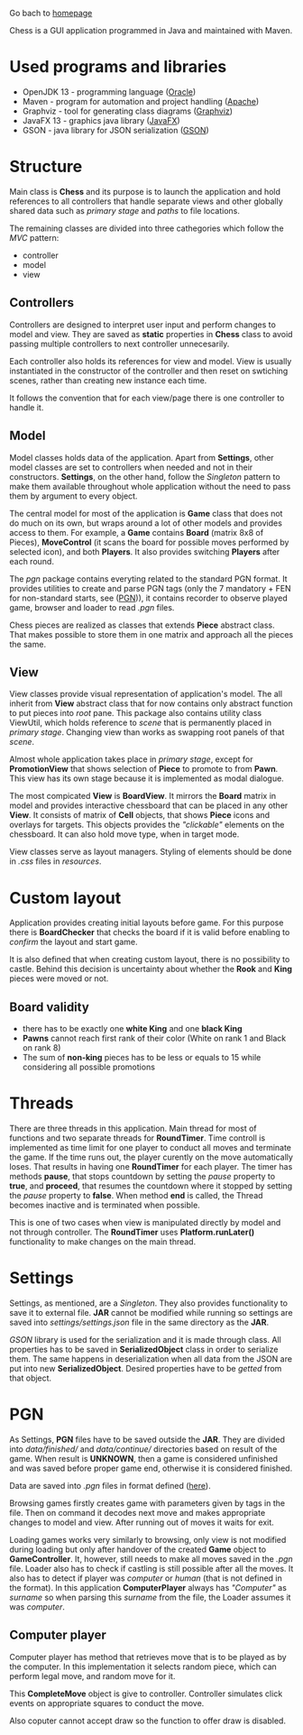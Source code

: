 Go bach to [homepage](Home)

Chess is a GUI application programmed in Java and maintained with Maven.

# Used programs and libraries

- OpenJDK 13 - programming language ([Oracle](https://openjdk.java.net/))
- Maven - program for automation and project handling ([Apache](https://maven.apache.org/))
- Graphviz - tool for generating class diagrams ([Graphviz](https://www.graphviz.org/))
- JavaFX 13 - graphics java library ([JavaFX](https://openjfx.io/))
- GSON - java library for JSON serialization ([GSON](https://github.com/google/gson))

# Structure

Main class is **Chess** and its purpose is to launch the application and hold references
to all controllers that handle separate views and other globally shared data such as
*primary stage* and *paths* to file locations.

The remaining classes are divided into three cathegories which follow the *MVC* pattern:

- controller
- model
- view

## Controllers

Controllers are designed to interpret user input and perform changes to model and view.
They are saved as **static** properties in **Chess** class to avoid passing multiple controllers
to next controller unnecesarily.

Each controller also holds its references for view and model. View is usually instantiated
in the constructor of the controller and then reset on swtiching scenes, rather than
creating new instance each time.

It follows the convention that for each view/page there is one controller to handle it.

## Model

Model classes holds data of the application. Apart from **Settings**, other model classes
are set to controllers when needed and not in their constructors. **Settings**, on the other hand,
follow the *Singleton* pattern to make them available throughout whole application without the need
to pass them by argument to every object.

The central model for most of the application is **Game** class that does not do much on
its own, but wraps around a lot of other models and provides access to them.
For example, a **Game** contains **Board** (matrix 8x8 of Pieces), **MoveControl** (it scans the board
for possible moves performed by selected icon), and both **Players**. It also provides switching
**Players** after each round.

The *pgn* package contains everyting related to the standard PGN format. It provides
utilities to create and parse PGN tags (only the 7 mandatory + FEN for non-standard 
starts, see ([PGN](http://www.saremba.de/chessgml/standards/pgn/pgn-complete.htm))),
it contains recorder to observe played game, browser and loader to read *.pgn* files.

Chess pieces are realized as classes that extends **Piece** abstract class. That makes
possible to store them in one matrix and approach all the pieces the same.

## View

View classes provide visual representation of application's model. The all inherit
from **View** abstract class that for now contains only abstract function to put pieces
into *root* pane. This package also contains utility class ViewUtil, which holds
reference to *scene* that is permanently placed in *primary stage*. Changing view than works
as swapping root panels of that *scene*.

Almost whole application takes place in *primary stage*, except for **PromotionView** that
shows selection of **Piece** to promote to from **Pawn**. This view has its own stage
because it is implemented as modal dialogue.

The most compicated **View** is **BoardView**. It mirrors the **Board** matrix in model
and provides interactive chessboard that can be placed in any other **View**.
It consists of matrix of **Cell** objects, that shows **Piece** icons and overlays
for targets. This objects provides the *"clickable"* elements on the chessboard.
It can also hold move type, when in target mode.

View classes serve as layout managers. Styling of elements should be done in *.css*
files in *resources*.

# Custom layout

Application provides creating initial layouts before game. For this purpose there
is **BoardChecker** that checks the board if it is valid before enabling to *confirm*
the layout and start game.

It is also defined that when creating custom layout, there is no possibility to
castle. Behind this decision is uncertainty about whether the **Rook** and **King**
pieces were moved or not.

## Board validity

- there has to be exactly one **white King** and one **black King**
- **Pawns** cannot reach first rank of their color (White on rank 1 and Black on rank 8)
- The sum of **non-king** pieces has to be less or equals to 15 while considering all possible promotions

# Threads

There are three threads in this application. Main thread for most of functions and
two separate threads for **RoundTimer**. Time controll is implemented as time limit
for one player to conduct all moves and terminate the game. If the time runs out,
the player curently on the move automatically loses. That results in having one
**RoundTimer** for each player. The timer has methods **pause**, that stops countdown by setting
the *pause* property to **true**, and **proceed**, that resumes the countdown where it stopped by
setting the *pause* property to **false**. When method **end** is called, the Thread becomes inactive
and is terminated when possible.

This is one of two cases when view is manipulated directly by model and not through controller.
The **RoundTimer** uses **Platform.runLater()** functionality to make changes on the main
thread.

# Settings

Settings, as mentioned, are a *Singleton*. They also provides functionality to save
it to external file. **JAR** cannot be modified while running so settings are saved
into *settings/settings.json* file in the same directory as the **JAR**.

*GSON* library is used for the serialization and it is made through class. All properties
has to be saved in **SerializedObject** class in order to serialize them. The same
happens in deserialization when all data from the JSON are put into new **SerializedObject**.
Desired properties have to be *getted* from that object.

# PGN

As Settings, **PGN** files have to be saved outside the **JAR**. They are divided into
*data/finished/* and *data/continue/* directories based on result of the game.
When result is **UNKNOWN**, then a game is considered unfinished and was saved before
proper game end, otherwise it is considered finished.

Data are saved into *.pgn* files in format defined ([here](http://www.saremba.de/chessgml/standards/pgn/pgn-complete.htm)).

Browsing games firstly creates game with parameters given by tags in the file.
Then on command it decodes next move and makes appropriate changes to model and view.
After running out of moves it waits for exit.

Loading games works very similarly to browsing, only view is not modified during loading
but only after handover of the created **Game** object to **GameController**.
It, however, still needs to make all moves saved in the *.pgn* file. Loader also
has to check if castling is still possible after all the moves. It also has to
detect if player was *computer* or *human* (that is not defined in the format).
In this application **ComputerPlayer** always has *"Computer"* as *surname* so
when parsing this *surname* from the file, the Loader assumes it was *computer*.

## Computer player

Computer player has method that retrieves move that is to be played as by the computer.
In this implementation it selects random piece, which can perform legal move, and random move for it.

This **CompleteMove** object is give to controller. Controller simulates click
events on appropriate squares to conduct the move.

Also coputer cannot accept draw so the function to offer draw is disabled.
